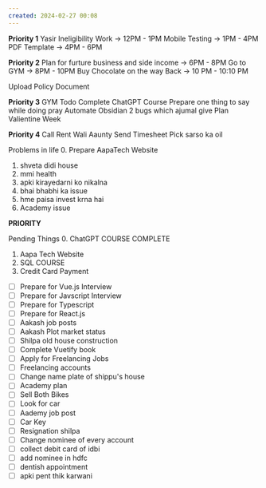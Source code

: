 ```yaml
---
created: 2024-02-27 00:08
---
```


**Priority 1**
Yasir Ineligibility Work -> 12PM - 1PM
Mobile Testing -> 1PM - 4PM
PDF Template -> 4PM - 6PM

**Priority 2**
Plan for furture business and side income -> 6PM - 8PM
Go to GYM -> 8PM - 10PM
Buy Chocolate on the way Back -> 10 PM - 10:10 PM

Upload Policy Document  

**Priority 3**
GYM Todo
Complete ChatGPT Course
Prepare one thing to say while doing pray
Automate Obsidian
2 bugs which ajumal give
Plan Valientine Week

**Priority 4**
Call Rent Wali Aaunty
Send Timesheet
Pick sarso ka oil


Problems in life
0. Prepare AapaTech Website
1. shveta didi house
2. mmi health
3. apki kirayedarni ko nikalna
4. bhai bhabhi ka issue
5. hme paisa invest krna hai
6. Academy issue




**PRIORITY**

Pending Things
0. ChatGPT COURSE COMPLETE
1. Aapa Tech Website
2. SQL COURSE
3. Credit Card Payment

- [ ] Prepare for Vue.js Interview
- [ ] Prepare for Javscript Interview
- [ ] Prepare for Typescript
- [ ] Prepare for React.js
- [ ] Aakash job posts
- [ ] Aakash Plot market status
- [ ] Shilpa old house construction
- [ ] Complete Vuetify book
- [ ] Apply for Freelancing Jobs
- [ ] Freelancing accounts
- [ ] Change name plate of shippu's house
- [ ] Academy plan
- [ ] Sell Both Bikes
- [ ] Look for car
- [ ] Aademy job post
- [ ] Car Key
- [ ] Resignation shilpa
- [ ] Change nominee of every account
- [ ] collect debit card of idbi
- [ ] add nominee in hdfc
- [ ] dentish appointment
- [ ] apki pent thik karwani
